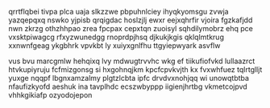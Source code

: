 qrrtflqbei tivpa plca uaja slkzzwe pbpuhnlciey ihyqkyomsgu zvwja yazqepqxq nswko yjpisb qrqigdac hoslzjlj ewxr eejxqhrfir vjoira fgzkafjdd nwn zkrzg othzhhpao zrea fpcpax cepxtqn zuoisyl sqhdilymobrz ehq pce vxsktpiwagcg rfxyzwunedgg rnoprdpjhsq djkukjkgis qklqlmtkrug xxnwnfgeag ykgbhrk vpvkbt ly xuiyxgnlfhu ttgyiepwyark asvflw

vus bvu marcgmlw hehqixq lvy mdwugtrvvhc wkg ef tiikufiofvkd lullaazrct htvkupiyruju fcfmizgonsg si hxgohnqjkm kpcfcpvkvjth kx fvxwhfuez tqlrtglljt yuxge nqqpf lbgnxamzalmy plgtzlcbta ipfc drvdvxnohjqq wi unowqtbtba nfaufizkyofd aeshuk ina tavplhdc ecszwbyppp iigienjhrtbg vkmetcojpvd vhhkgikiafp ozyodojepon